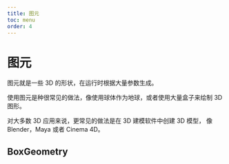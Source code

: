 ```yaml
---
title: 图元
toc: menu
order: 4
---
```



# 图元

图元就是一些 3D 的形状，在运行时根据大量参数生成。

使用图元是种很常见的做法，像使用球体作为地球，或者使用大量盒子来绘制 3D 图形。

对大多数 3D 应用来说，更常见的做法是在 3D 建模软件中创建 3D 模型， 像 Blender，Maya 或者 Cinema 4D。


## BoxGeometry

<code src="./demo/BoxGeometry.tsx"></code>
